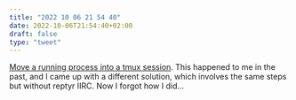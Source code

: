 ```yaml
---
title: "2022 10 06 21 54 40"
date: 2022-10-06T21:54:40+02:00
draft: false
type: "tweet"
---
```

[Move a running process into a tmux session](https://xai.sh/2020/10/16/Move-running-process-into-tmux-session.html). This happened to me in the past, and I came up with a different solution, which involves the same steps but without reptyr IIRC. Now I forgot how I did...
